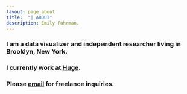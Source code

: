 ```yaml
---
layout: page_about
title:	"| ABOUT"
description: Emily Fuhrman.
---
```

### I am a data visualizer and independent researcher living in Brooklyn, New York.

### I currently work at [Huge](http://www.hugeinc.com/).

### Please [email](mailto:emily.c.fuhrman@gmail.com) for freelance inquiries.